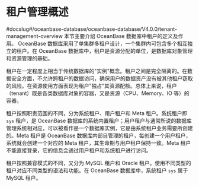 # 租户管理概述
#docslug#/oceanbase-database/oceanbase-database/V4.0.0/tenant-management-overview
本节主要介绍 OceanBase 数据库中租户的定义及作用。
OceanBase 数据库采用了单集群多租户设计，一个集群内可包含多个相互独立的租户。在 OceanBase 数据库中，租户是资源分配的单位，是数据库对象管理和资源管理的基础。

租户在一定程度上相当于传统数据库的"实例"概念。租户之间是完全隔离的。在数据安全方面，不允许跨租户的数据访问，确保用户的数据资产没有被其他租户窃取的风险。在资源使用方面表现为租户"独占"其资源配额。总体上来说，租户（tenant）既是各类数据库对象的容器，又是资源（CPU、Memory、IO 等）的容器。

租户按照职责范围的不同，分为系统租户、用户租户和 Meta 租户。系统租户即 `sys` 租户，是 OceanBase 数据库的系统内置租户；用户租户与通常所说的数据库管理系统相对应，可以被看作是一个数据库实例，它是由系统租户业务需要所创建的。Meta 租户是 OceanBase 数据库内部自管理的租户，每创建一个用户租户，系统就会创建一个对应的 Meta 租户，其生命期与用户租户保持一致。Meta 租户不能直接登录，它的信息会通过用户租户和系统租户进行访问。

租户按照兼容模式的不同，又分为 MySQL 租户和 Oracle 租户。使用不同类型的租户对应不同类型的语法和功能。在 OceanBase 数据库中，系统租户 `sys` 属于 MySQL 租户。
